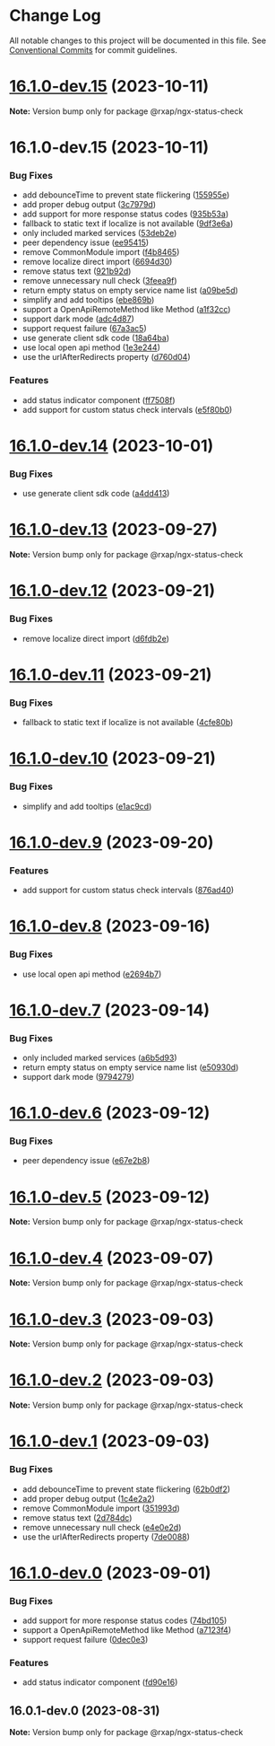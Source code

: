 # Change Log

All notable changes to this project will be documented in this file.
See [Conventional Commits](https://conventionalcommits.org) for commit guidelines.

# [16.1.0-dev.15](https://gitlab.com/rxap/packages/compare/@rxap/ngx-status-check@16.1.0-dev.15...@rxap/ngx-status-check@16.1.0-dev.15) (2023-10-11)

**Note:** Version bump only for package @rxap/ngx-status-check

# 16.1.0-dev.15 (2023-10-11)

### Bug Fixes

- add debounceTime to prevent state flickering ([155955e](https://gitlab.com/rxap/packages/commit/155955e269dba3561e129cd80f23ac403ad0034e))
- add proper debug output ([3c7979d](https://gitlab.com/rxap/packages/commit/3c7979d2ec9fe603c50dd0fe562e605f56da556f))
- add support for more response status codes ([935b53a](https://gitlab.com/rxap/packages/commit/935b53aa66d94de1a6a6d42583ba7a7bc0ebe7b1))
- fallback to static text if localize is not available ([9df3e6a](https://gitlab.com/rxap/packages/commit/9df3e6a98918de5419a57d79e769e8c0076b0211))
- only included marked services ([53deb2e](https://gitlab.com/rxap/packages/commit/53deb2e356ab56727c5de1f3e3fc8a6a44700c25))
- peer dependency issue ([ee95415](https://gitlab.com/rxap/packages/commit/ee95415370d9ef2396916d6c25061a0df791034a))
- remove CommonModule import ([f4b8465](https://gitlab.com/rxap/packages/commit/f4b84659c7ad875951a5c2d09d35da62de69669c))
- remove localize direct import ([6694d30](https://gitlab.com/rxap/packages/commit/6694d301a26e73f236d9c5b86e19f6a05ca84484))
- remove status text ([921b92d](https://gitlab.com/rxap/packages/commit/921b92dc8608ce662c71e41a779f02403285f9a7))
- remove unnecessary null check ([3feea9f](https://gitlab.com/rxap/packages/commit/3feea9fdadc57982323e31311c1e63420a0fdd94))
- return empty status on empty service name list ([a09be5d](https://gitlab.com/rxap/packages/commit/a09be5d868e3cdcf209055c97d6e02a039298cc9))
- simplify and add tooltips ([ebe869b](https://gitlab.com/rxap/packages/commit/ebe869b941b7506353670da148d40ad1ce389c87))
- support a OpenApiRemoteMethod like Method ([a1f32cc](https://gitlab.com/rxap/packages/commit/a1f32cc3f047c525d0b2238cf30b239db8f11ea0))
- support dark mode ([adc4d87](https://gitlab.com/rxap/packages/commit/adc4d87f97bed0bee722717c93a3be3a57c5c467))
- support request failure ([67a3ac5](https://gitlab.com/rxap/packages/commit/67a3ac5a04580c73f675f6e3c9d3001bf63eb555))
- use generate client sdk code ([18a64ba](https://gitlab.com/rxap/packages/commit/18a64baf9e8e2195fe6ab2fbac158a307a9175ca))
- use local open api method ([1e3e244](https://gitlab.com/rxap/packages/commit/1e3e244d1954518c981bc6a8b0410b393a74ab48))
- use the urlAfterRedirects property ([d760d04](https://gitlab.com/rxap/packages/commit/d760d04f792c59da1ad9712acbe5394a325b0528))

### Features

- add status indicator component ([ff7508f](https://gitlab.com/rxap/packages/commit/ff7508f476e9b63ef2c2dffb0b06b28d47ec5ba5))
- add support for custom status check intervals ([e5f80b0](https://gitlab.com/rxap/packages/commit/e5f80b0c09e1bc6bded338be45fe571e9afaf151))

# [16.1.0-dev.14](https://gitlab.com/rxap/packages/compare/@rxap/ngx-status-check@16.1.0-dev.13...@rxap/ngx-status-check@16.1.0-dev.14) (2023-10-01)

### Bug Fixes

- use generate client sdk code ([a4dd413](https://gitlab.com/rxap/packages/commit/a4dd4134cbc7261bf5ee279d3f1a4c78974c3f12))

# [16.1.0-dev.13](https://gitlab.com/rxap/packages/compare/@rxap/ngx-status-check@16.1.0-dev.12...@rxap/ngx-status-check@16.1.0-dev.13) (2023-09-27)

**Note:** Version bump only for package @rxap/ngx-status-check

# [16.1.0-dev.12](https://gitlab.com/rxap/packages/compare/@rxap/ngx-status-check@16.1.0-dev.11...@rxap/ngx-status-check@16.1.0-dev.12) (2023-09-21)

### Bug Fixes

- remove localize direct import ([d6fdb2e](https://gitlab.com/rxap/packages/commit/d6fdb2eba11f743c5de5d70dbe6154d3cf84fcb2))

# [16.1.0-dev.11](https://gitlab.com/rxap/packages/compare/@rxap/ngx-status-check@16.1.0-dev.10...@rxap/ngx-status-check@16.1.0-dev.11) (2023-09-21)

### Bug Fixes

- fallback to static text if localize is not available ([4cfe80b](https://gitlab.com/rxap/packages/commit/4cfe80bd1fe890a28b9c901cedee69e5c220071e))

# [16.1.0-dev.10](https://gitlab.com/rxap/packages/compare/@rxap/ngx-status-check@16.1.0-dev.9...@rxap/ngx-status-check@16.1.0-dev.10) (2023-09-21)

### Bug Fixes

- simplify and add tooltips ([e1ac9cd](https://gitlab.com/rxap/packages/commit/e1ac9cdc5cbfdab0b5c30382e4a2af85dca6f34a))

# [16.1.0-dev.9](https://gitlab.com/rxap/packages/compare/@rxap/ngx-status-check@16.1.0-dev.8...@rxap/ngx-status-check@16.1.0-dev.9) (2023-09-20)

### Features

- add support for custom status check intervals ([876ad40](https://gitlab.com/rxap/packages/commit/876ad40b715deb45413c2fcc5975f98754f1594c))

# [16.1.0-dev.8](https://gitlab.com/rxap/packages/compare/@rxap/ngx-status-check@16.1.0-dev.7...@rxap/ngx-status-check@16.1.0-dev.8) (2023-09-16)

### Bug Fixes

- use local open api method ([e2694b7](https://gitlab.com/rxap/packages/commit/e2694b7189a083e774be2f7dd3f70b316518f166))

# [16.1.0-dev.7](https://gitlab.com/rxap/packages/compare/@rxap/ngx-status-check@16.1.0-dev.6...@rxap/ngx-status-check@16.1.0-dev.7) (2023-09-14)

### Bug Fixes

- only included marked services ([a6b5d93](https://gitlab.com/rxap/packages/commit/a6b5d9312d3c5701ff3ac9b0770fcee4919fbb16))
- return empty status on empty service name list ([e50930d](https://gitlab.com/rxap/packages/commit/e50930db79b70665997bcf5de2b3087d19864d1e))
- support dark mode ([9794279](https://gitlab.com/rxap/packages/commit/9794279c80a304fe7ff176034addb5fd60a0eb47))

# [16.1.0-dev.6](https://gitlab.com/rxap/packages/compare/@rxap/ngx-status-check@16.1.0-dev.5...@rxap/ngx-status-check@16.1.0-dev.6) (2023-09-12)

### Bug Fixes

- peer dependency issue ([e67e2b8](https://gitlab.com/rxap/packages/commit/e67e2b8eb884b598536d16c2c544a9ad9be5b53e))

# [16.1.0-dev.5](https://gitlab.com/rxap/packages/compare/@rxap/ngx-status-check@16.1.0-dev.4...@rxap/ngx-status-check@16.1.0-dev.5) (2023-09-12)

**Note:** Version bump only for package @rxap/ngx-status-check

# [16.1.0-dev.4](https://gitlab.com/rxap/packages/compare/@rxap/ngx-status-check@16.1.0-dev.3...@rxap/ngx-status-check@16.1.0-dev.4) (2023-09-07)

**Note:** Version bump only for package @rxap/ngx-status-check

# [16.1.0-dev.3](https://gitlab.com/rxap/packages/compare/@rxap/ngx-status-check@16.1.0-dev.2...@rxap/ngx-status-check@16.1.0-dev.3) (2023-09-03)

**Note:** Version bump only for package @rxap/ngx-status-check

# [16.1.0-dev.2](https://gitlab.com/rxap/packages/compare/@rxap/ngx-status-check@16.1.0-dev.1...@rxap/ngx-status-check@16.1.0-dev.2) (2023-09-03)

**Note:** Version bump only for package @rxap/ngx-status-check

# [16.1.0-dev.1](https://gitlab.com/rxap/packages/compare/@rxap/ngx-status-check@16.1.0-dev.0...@rxap/ngx-status-check@16.1.0-dev.1) (2023-09-03)

### Bug Fixes

- add debounceTime to prevent state flickering ([62b0df2](https://gitlab.com/rxap/packages/commit/62b0df2e78d5a7c0f62fc680395e61d0be4106cb))
- add proper debug output ([1c4e2a2](https://gitlab.com/rxap/packages/commit/1c4e2a2fca02f01509a30d8727489d418bde2ed9))
- remove CommonModule import ([351993d](https://gitlab.com/rxap/packages/commit/351993d4edc288a1492b9304f08a6faad8f96769))
- remove status text ([2d784dc](https://gitlab.com/rxap/packages/commit/2d784dc82897762fa835706c71b948cdc223bd3a))
- remove unnecessary null check ([e4e0e2d](https://gitlab.com/rxap/packages/commit/e4e0e2dfdf845b0e4e9eea83a84fbc0d6c0f166e))
- use the urlAfterRedirects property ([7de0088](https://gitlab.com/rxap/packages/commit/7de0088b505c0484075cb91117d820de88bd018a))

# [16.1.0-dev.0](https://gitlab.com/rxap/packages/compare/@rxap/ngx-status-check@16.0.1-dev.0...@rxap/ngx-status-check@16.1.0-dev.0) (2023-09-01)

### Bug Fixes

- add support for more response status codes ([74bd105](https://gitlab.com/rxap/packages/commit/74bd1058700cfae72d1d1ec5c140e63037d24356))
- support a OpenApiRemoteMethod like Method ([a7123f4](https://gitlab.com/rxap/packages/commit/a7123f43c78598f1a7ff4f9d4fdaa671a618e037))
- support request failure ([0dec0e3](https://gitlab.com/rxap/packages/commit/0dec0e378a6f19dbe3838d48571b272752ac910e))

### Features

- add status indicator component ([fd90e16](https://gitlab.com/rxap/packages/commit/fd90e16936a055594e9c7c586d1621ed5d90f39e))

## 16.0.1-dev.0 (2023-08-31)

**Note:** Version bump only for package @rxap/ngx-status-check
